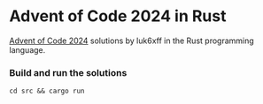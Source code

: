 # Advent of Code 2024 in Rust
[Advent of Code 2024](https://adventofcode.com/2024) solutions by luk6xff in the Rust programming language.


### Build and run the solutions
```
cd src && cargo run
```
